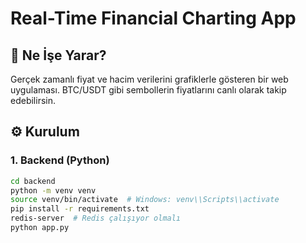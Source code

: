 # Real-Time Financial Charting App

## 🧠 Ne İşe Yarar?
Gerçek zamanlı fiyat ve hacim verilerini grafiklerle gösteren bir web uygulaması. BTC/USDT gibi sembollerin fiyatlarını canlı olarak takip edebilirsin.

## ⚙️ Kurulum

### 1. Backend (Python)
```bash
cd backend
python -m venv venv
source venv/bin/activate  # Windows: venv\\Scripts\\activate
pip install -r requirements.txt
redis-server  # Redis çalışıyor olmalı
python app.py
